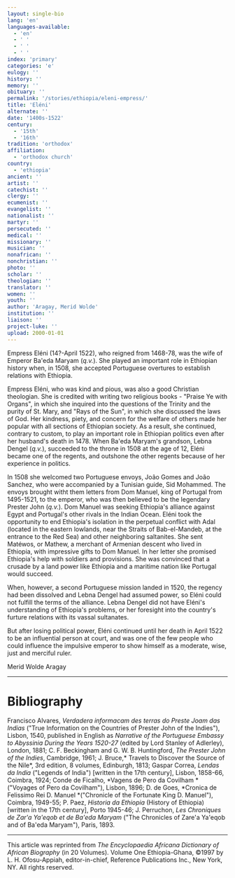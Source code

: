 ```yaml
---
layout: single-bio
lang: 'en'
languages-available:
  - 'en'
  - ' '
  - ' '
  - ' '
index: 'primary'
categories: 'e'
eulogy: ''
history: ''
memory: ''
obituary: ''
permalink: '/stories/ethiopia/eleni-empress/'
title: 'Eléni'
alternate: ''
date: '1400s-1522'
century:
  - '15th'
  - '16th'
tradition: 'orthodox'
affiliation:
  - 'orthodox church'
country:
  - 'ethiopia'
ancient: ''
artist: ''
catechist: ''
clergy: ''
ecumenist: ''
evangelist: ''
nationalist: ''
martyr: ''
persecuted: ''
medical: ''
missionary: ''
musician: ''
nonafrican: ''
nonchristian: ''
photo: ''
scholar: ''
theologian: ''
translator: ''
women: ''
youth: ''
author: 'Aragay, Merid Wolde'
institution: ''
liaison: ''
project-luke: ''
upload: 2000-01-01
---
```



Empress Eléni (14?-April 1522), who reigned from 1468-78, was the wife of Emperor Ba'eda Maryam (*q.v.*). She played an important role in Ethiopian history when, in 1508, she accepted Portuguese overtures to establish relations with Ethiopia.

Empress Eléni, who was kind and pious, was also a good Christian theologian. She is credited with writing two religious books - "Praise Ye with Organs", in which she inquired into the questions of the Trinity and the purity of St. Mary, and "Rays of the Sun", in which she discussed the laws of God. Her kindness, piety, and concern for the welfare of others made her popular with all sections of Ethiopian society. As a result, she continued, contrary to custom, to play an important role in Ethiopian politics even after her husband's death in 1478. When Ba'eda Maryam's grandson, Lebna Dengel (*q.v.*), succeeded to the throne in 1508 at the age of 12, Eléni became one of the regents, and outshone the other regents because of her experience in politics.

In 1508 she welcomed two Portuguese envoys, João Gomes and João Sanchez, who were accompanied by a Tunisian guide, Sid Mohammed. The envoys brought witht them letters from Dom Manuel, king of Portugal from 1495-1521, to the emperor, who was then believed to be the legendary Prester John (*q.v.*). Dom Manuel was seeking Ethiopia's alliance against Egypt and Portugal's other rivals in the Indian Ocean. Eléni took the opportunity to end Ethiopia's isolation in the perpetual conflict with Adal (located in the eastern lowlands, near the Straits of Bab-el-Mandeb, at the entrance to the Red Sea) and other neighboring saltanites. She sent Matéwos, or Mathew, a merchant of Armenian descent who lived in Ethiopia, with impressive gifts to Dom Manuel. In her letter she promised Ethiopia's help with soldiers and provisions.  She was convinced that a crusade by a land power like Ethiopia and a maritime nation like Portugal would succeed.

When, however, a second Portuguese mission landed in 1520, the regency had been dissolved and Lebna Dengel had assumed power, so Eléni could not fulfill the terms of the alliance.  Lebna Dengel did not have Eléni's understanding of Ethiopia's problems, or her foresight into the country's furture relations with its vassal sultanates.

But after losing political power, Eléni continued until her death in April 1522 to be an influential person at court, and was one of the few people who could influence the impulsive emperor to show himself as a moderate, wise, just and merciful ruler.

Merid Wolde Aragay

---

# Bibliography

Francisco Alvares, *Verdadera informacam des terras do Preste Joam das Indias* ("True Information on the Countries of Prester John of the Indies"), Lisbon, 1540, published in English as *Narrative of the Portuguese Embassy to Abyssinia During the Years 1520-27* (edited by Lord Stanley of Adlerley), London, 1881; C. F. Beckingham and G. W. B. Huntingford, *The Prester John of the Indies*, Cambridge, 1961; J. Bruce,* Travels to Discover the Source of the Nile*, 3rd edition, 8 volumes, Edinburgh, 1813; Gaspar Correa, *Lendas da India* ("Legends of India") [written in the 17th century], Lisbon, 1858-66, Coimbra, 1924; Conde de Ficalho, *Vagens de Pero da Covilham *("Voyages of Pero da Covilham"), Lisbon, 1896; D. de Goes, *Cronica de Felissimo Rei D. Manuel *("Chronicle of the Fortunate King D. Manuel"), Coimbra, 1949-55; P. Paez, *Historia da Ethiopia* (History of Ethiopia) [written in the 17th century], Porto 1945-46; J. Perruchon, *Les Chroniques de Zar'a Ya'eqob et de Ba'eda Maryam* ("The Chronicles of Zare'a Ya'eqob and of Ba'eda Maryam"), Paris, 1893.

---

This article was reprinted from *The Encyclopaedia Africana Dictionary of African Biography* (in 20 Volumes). Volume One Ethiopia-Ghana, &copy;1997 by L. H. Ofosu-Appiah, editor-in-chief, Reference Publications Inc., New York, NY. All rights reserved.